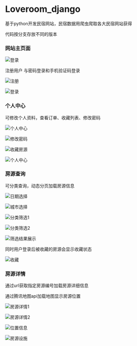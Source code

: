 

# Loveroom_django

基于python开发民宿网站，民宿数据用爬虫爬取各大民宿网站获得

代码按分支存放不同的版本



### 网站主页面

![登录](https://github.com/chenpb-lu/Loveroom_django/blob/master/img/%E4%B8%BB%E9%A1%B5.png)





注册用户  与密码登录和手机验证码登录


![注册](https://github.com/chenpb-lu/Loveroom_django/blob/master/img/%E6%B3%A8%E5%86%8C.png)

![登录](https://github.com/chenpb-lu/Loveroom_django/blob/master/img/%E7%99%BB%E5%BD%95.png)





### 个人中心

可修改个人资料，查看订单、收藏列表、修改密码



![个人中心](https://github.com/chenpb-lu/Loveroom_django/blob/master/img/%E4%B8%AA%E4%BA%BA%E4%B8%AD%E5%BF%83.png)



![修改密码](https://github.com/chenpb-lu/Loveroom_django/blob/master/img/%E4%BF%AE%E6%94%B9%E5%AF%86%E7%A0%81.png)

![收藏房源](https://github.com/chenpb-lu/Loveroom_django/blob/master/img/%E6%94%B6%E8%97%8F%E6%88%BF%E6%BA%90.png)

![个人中心](.\img\个人中心.png)




### 房源查询

可分类查询，动态分页加载房源信息

![日期选择](https://github.com/chenpb-lu/Loveroom_django/blob/master/img/%E6%97%A5%E6%9C%9F%E9%80%89%E6%8B%A9.png)

![城市选择](https://github.com/chenpb-lu/Loveroom_django/blob/master/img/%E5%9F%8E%E5%B8%82%E9%80%89%E6%8B%A9.png)

![分类筛选1](https://github.com/chenpb-lu/Loveroom_django/blob/master/img/%E5%88%86%E7%B1%BB%E7%AD%9B%E9%80%891.png)

![分类筛选2](https://github.com/chenpb-lu/Loveroom_django/blob/master/img/%E5%88%86%E7%B1%BB%E7%AD%9B%E9%80%892.png)

![筛选结果展示](https://github.com/chenpb-lu/Loveroom_django/blob/master/img/%E7%AD%9B%E9%80%89%E7%BB%93%E6%9E%9C%E5%B1%95%E7%A4%BA.png)

同时用户登录后被收藏的房源会显示收藏状态

![收藏](https://github.com/chenpb-lu/Loveroom_django/blob/master/img/%E6%94%B6%E8%97%8F.png)


### 房源详情

通过url获取指定房源编号加载房源详细信息

通过腾讯地图api加载地图显示房源位置

![房源详情1](https://github.com/chenpb-lu/Loveroom_django/blob/master/img/%E6%88%BF%E6%BA%90%E8%AF%A6%E6%83%851.png)

![房源详情2](https://github.com/chenpb-lu/Loveroom_django/blob/master/img/%E6%88%BF%E6%BA%90%E8%AF%A6%E6%83%852.png)

![位置信息](https://github.com/chenpb-lu/Loveroom_django/blob/master/img/%E4%BD%8D%E7%BD%AE%E4%BF%A1%E6%81%AF.png)

![房源设施](https://github.com/chenpb-lu/Loveroom_django/blob/master/img/%E6%88%BF%E6%BA%90%E8%AE%BE%E6%96%BD.png)
